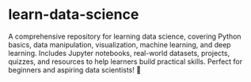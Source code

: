 # learn-data-science
A comprehensive repository for learning data science, covering Python basics, data manipulation, visualization, machine learning, and deep learning. Includes Jupyter notebooks, real-world datasets, projects, quizzes, and resources to help learners build practical skills. Perfect for beginners and aspiring data scientists! 🚀
